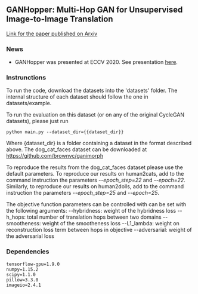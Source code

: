 ## GANHopper: Multi-Hop GAN for Unsupervised Image-to-Image Translation

[Link for the paper published on Arxiv](https://arxiv.org/abs/2002.10102)

### News

* GANHopper was presented at ECCV 2020. See presentation [here](https://www.youtube.com/watch?v=jQ-dxwgBm3Q&t=8s&ab_channel=WM).

### Instrunctions

To run the code, download the datasets into the 'datasets' folder. The internal structure of each dataset should follow the one in datasets/example.

To run the evaluation on this dataset (or on any of the original CycleGAN datasets), please just run
```
python main.py --dataset_dir={{dataset_dir}}
```

Where {dataset_dir} is a folder containing a dataset in the format described above. The dog_cat_faces dataset can be downloaded at https://github.com/brownvc/ganimorph

To reproduce the results from the dog_cat_faces dataset please use the default parameters. To reproduce our results on human2cats, add to the command instruction the parameters *--epoch_step=22* and *--epoch=22*.
Similarly, to reproduce our results on human2dolls, add to the command instruction the parameters *--epoch_step=25* and *--epoch=25*.


The objective function parameters can be controlled with can be set with the following arguments:
               --hybridness: weight of the hybridness loss
               --h_hops: total number of translation hops between two domains
               --smootheness: weight of the smootheness loss
               --L1_lambda: weight on reconstruction loss term between hops in objective
               --adversarial: weight of the adversarial loss

### Dependencies
```
tensorflow-gpu=1.9.0
numpy=1.15.2
scipy=1.1.0
pillow=3.3.0
imageio=2.4.1
```

